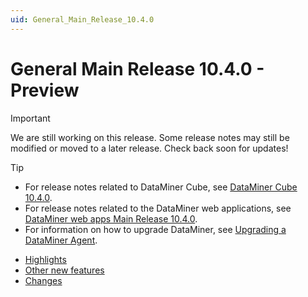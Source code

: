 ```yaml
---
uid: General_Main_Release_10.4.0
---
```


# General Main Release 10.4.0 - Preview

> [!IMPORTANT]
> We are still working on this release. Some release notes may still be modified or moved to a later release. Check back soon for updates!

> [!TIP]
>
> - For release notes related to DataMiner Cube, see [DataMiner Cube 10.4.0](xref:Cube_Main_Release_10.4.0).
> - For release notes related to the DataMiner web applications, see [DataMiner web apps Main Release 10.4.0](xref:Web_apps_Main_Release_10.4.0).
> - For information on how to upgrade DataMiner, see [Upgrading a DataMiner Agent](xref:Upgrading_a_DataMiner_Agent).

- [Highlights](xref:General_Main_Release_10.4.0_highlights)
- [Other new features](xref:General_Main_Release_10.4.0_new_features)
- [Changes](xref:General_Main_Release_10.4.0_changes)

